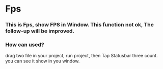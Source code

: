 # Fps
### This is Fps, show FPS in Window. This function not ok, The follow-up will be improved.

### How can used?
drag two file in your project, run project, then Tap Statusbar three count. you can see it show in you window.
